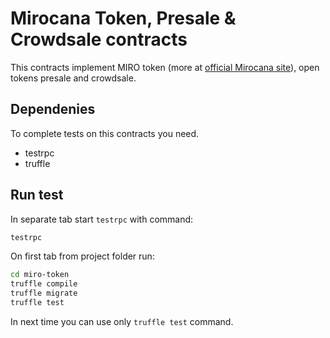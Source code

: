 # Mirocana Token, Presale & Crowdsale contracts

This contracts implement MIRO token (more at [official Mirocana site](https://mirocana.com)), open tokens presale and crowdsale.

## Dependenies
To complete tests on this contracts you need.

* testrpc
* truffle

## Run test
In separate tab start `testrpc` with command:
```sh
testrpc
```

On first tab from project folder run:
```sh
cd miro-token
truffle compile
truffle migrate
truffle test
```

In next time you can use only `truffle test` command.
